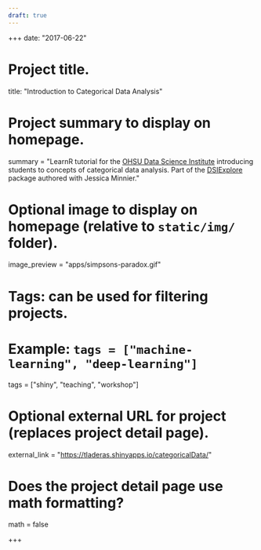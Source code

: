```yaml
---
draft: true
---
```




+++
date: "2017-06-22"

# Project title.
title: "Introduction to Categorical Data Analysis"

# Project summary to display on homepage.
summary = "LearnR tutorial for the [OHSU Data Science Institute](https://ohsulibrary-datascienceinstitute.github.io/) introducing students to concepts of categorical data analysis. Part of the [DSIExplore](https://github.com/laderast/DSIExplore) package authored with Jessica Minnier."

# Optional image to display on homepage (relative to `static/img/` folder).
image_preview = "apps/simpsons-paradox.gif"

# Tags: can be used for filtering projects.
# Example: `tags = ["machine-learning", "deep-learning"]`
tags = ["shiny", "teaching", "workshop"]

# Optional external URL for project (replaces project detail page).
external_link = "https://tladeras.shinyapps.io/categoricalData/"

# Does the project detail page use math formatting?
math = false

+++

